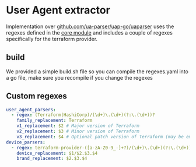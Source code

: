 # User Agent extractor

Implementation over [github.com/ua-parser/uap-go/uaparser](https://github.com/ua-parser/uap-go) uses the regexes defined in the [core module](https://github.com/ua-parser/uap-core/blob/master/regexes.yaml) and includes a couple of regexes specifically for the terraform provider.

## build

We provided a simple build.sh file so you can compile the regexes.yaml into a go file, make sure you recompile if you change the regexes

## Custom regexes

```yml
user_agent_parsers:
  - regex: (Terraform|HashiCorp)/(\d+)\.(\d+)(?:\.(\d+))?
    family_replacement: Terraform
    v1_replacement: $2 # Major version of Terraform
    v2_replacement: $3 # Minor version of Terraform
    v3_replacement: $4 # Optional patch version of Terraform (may be empty)
device_parsers:
  - regex: terraform-provider-([a-zA-Z0-9_-]+?)/(\d+)\.(\d+)(?:\.(\d+))?
    device_replacement: $1/$2.$3.$4
    brand_replacement: $2.$3.$4
```
